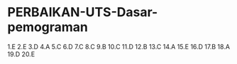 # PERBAIKAN-UTS-Dasar-pemograman
1.E 2.E 3.D 4.A 5.C 6.D 7.C 8.C 9.B 10.C 11.D 12.B 13.C 14.A 15.E 16.D 17.B 18.A 19.D 20.E
